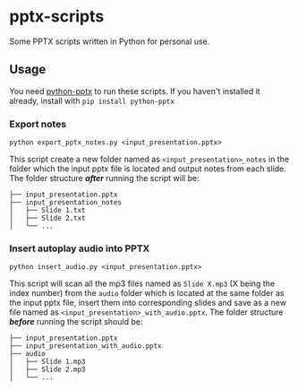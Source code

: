 # pptx-scripts
Some PPTX scripts written in Python for personal use.

## Usage
You need [python-pptx](https://pypi.org/project/python-pptx/) to run these scripts. If you haven't installed it already, install with `pip install python-pptx`

### Export notes

`python export_pptx_notes.py <input_presentation.pptx>`

This script create a new folder named as `<input_presentation>_notes` in the folder which the input pptx file is located and output notes from each slide. The folder structure ***after*** running the script will be:

```
├── input_presentation.pptx
├── input_presentation_notes
│   ├── Slide 1.txt
│   ├── Slide 2.txt
│   └── ...
```

### Insert autoplay audio into PPTX
`python insert_audio.py <input_presentation.pptx>`

This script will scan all the mp3 files named as `Slide X.mp3` (X being the index number) from the `audio` folder which is located at the same folder as the input pptx file, insert them into corresponding slides and save as a new file named as `<input_presentation>_with_audio.pptx`. The folder structure ***before*** running the script should be:

```
├── input_presentation.pptx
├── input_presentation_with_audio.pptx
├── audio
│   ├── Slide 1.mp3
│   ├── Slide 2.mp3
│   └── ...
```
